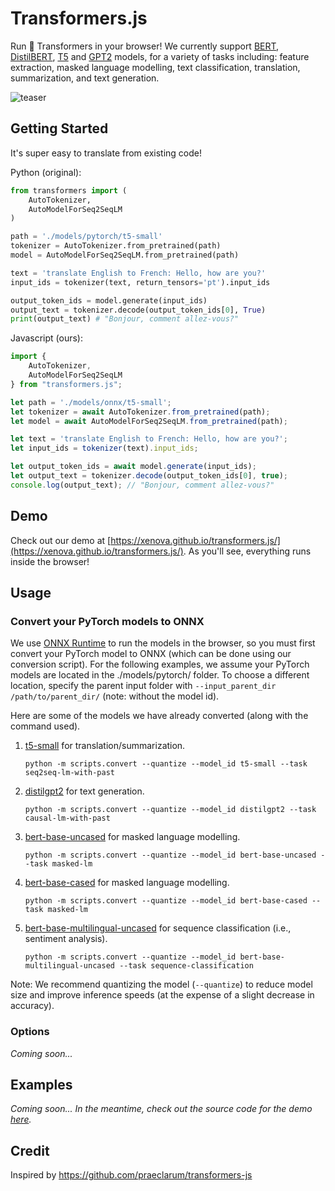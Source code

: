 # Transformers.js

Run 🤗 Transformers in your browser! We currently support [BERT](https://huggingface.co/docs/transformers/model_doc/bert), [DistilBERT](https://huggingface.co/docs/transformers/model_doc/distilbert), [T5](https://huggingface.co/docs/transformers/model_doc/t5) and [GPT2](https://huggingface.co/docs/transformers/model_doc/gpt2) models, for a variety of tasks including: feature extraction, masked language modelling, text classification, translation, summarization, and text generation.

![teaser](https://user-images.githubusercontent.com/26504141/221056008-e906614e-e6f0-4e10-b0a8-7d5c99e955b4.gif)



## Getting Started

It's super easy to translate from existing code!


Python (original):
```python
from transformers import (
    AutoTokenizer,
    AutoModelForSeq2SeqLM
)

path = './models/pytorch/t5-small'
tokenizer = AutoTokenizer.from_pretrained(path)
model = AutoModelForSeq2SeqLM.from_pretrained(path)

text = 'translate English to French: Hello, how are you?'
input_ids = tokenizer(text, return_tensors='pt').input_ids

output_token_ids = model.generate(input_ids)
output_text = tokenizer.decode(output_token_ids[0], True)
print(output_text) # "Bonjour, comment allez-vous?"
```

Javascript (ours):
```javascript
import {
    AutoTokenizer,
    AutoModelForSeq2SeqLM
} from "transformers.js";

let path = './models/onnx/t5-small';
let tokenizer = await AutoTokenizer.from_pretrained(path);
let model = await AutoModelForSeq2SeqLM.from_pretrained(path);

let text = 'translate English to French: Hello, how are you?';
let input_ids = tokenizer(text).input_ids;

let output_token_ids = await model.generate(input_ids);
let output_text = tokenizer.decode(output_token_ids[0], true);
console.log(output_text); // "Bonjour, comment allez-vous?"
```



## Demo
Check out our demo at [https://xenova.github.io/transformers.js/](https://xenova.github.io/transformers.js/). As you'll see, everything runs inside the browser!

## Usage

### Convert your PyTorch models to ONNX
We use [ONNX Runtime](https://onnxruntime.ai/) to run the models in the browser, so you must first convert your PyTorch model to ONNX (which can be done using our conversion script). For the following examples, we assume your PyTorch models are located in the ./models/pytorch/ folder. To choose a different location, specify the parent input folder with `--input_parent_dir /path/to/parent_dir/` (note: without the model id).

Here are some of the models we have already converted (along with the command used).
1. [t5-small](https://huggingface.co/Xenova/t5-small_onnx-quantized) for translation/summarization.
    ```
    python -m scripts.convert --quantize --model_id t5-small --task seq2seq-lm-with-past
    ```

2. [distilgpt2](https://huggingface.co/Xenova/distilgpt2_onnx-quantized) for text generation.
    ```
    python -m scripts.convert --quantize --model_id distilgpt2 --task causal-lm-with-past
    ```

3. [bert-base-uncased](https://huggingface.co/Xenova/bert-base-uncased_onnx-quantized) for masked language modelling.
    ```
    python -m scripts.convert --quantize --model_id bert-base-uncased --task masked-lm
    ```

4. [bert-base-cased](https://huggingface.co/Xenova/bert-base-cased_onnx-quantized) for masked language modelling.
    ```
    python -m scripts.convert --quantize --model_id bert-base-cased --task masked-lm
    ```

5. [bert-base-multilingual-uncased](https://huggingface.co/Xenova/bert-base-multilingual-uncased-sentiment_onnx-quantized) for sequence classification (i.e., sentiment analysis).
    ```
    python -m scripts.convert --quantize --model_id bert-base-multilingual-uncased --task sequence-classification
    ```

Note: We recommend quantizing the model (`--quantize`) to reduce model size and improve inference speeds (at the expense of a slight decrease in accuracy).


### Options
*Coming soon...*


## Examples
*Coming soon... In the meantime, check out the source code for the demo [here](https://github.com/xenova/transformers.js/blob/main/assets/js/worker.js).*

## Credit
Inspired by https://github.com/praeclarum/transformers-js


